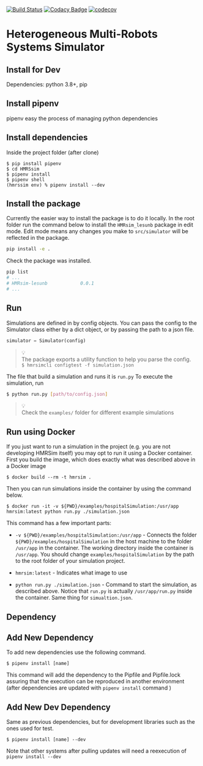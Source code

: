 [![Build Status](https://travis-ci.org/lesunb/HMRSsim.svg?branch=master)](https://travis-ci.org/lesunb/HMRSsim)
[![Codacy Badge](https://api.codacy.com/project/badge/Grade/b9b2abf80de34584a596147b099f4473)](https://app.codacy.com/gh/gabrielsr/hmrssim?utm_source=github.com&utm_medium=referral&utm_content=gabrielsr/hmrssim&utm_campaign=Badge_Grade_Settings)
[![codecov](https://codecov.io/gh/lesunb/hmrssim/branch/master/graph/badge.svg)](https://codecov.io/gh/lesunb/hmrssim)

Heterogeneous Multi-Robots Systems Simulator
======================================================


Install for Dev
-------------
Dependencies: python 3.8+, pip

Install pipenv
------------- 

pipenv easy the process of managing python dependencies

Install dependencies
--------------------

Inside the project folder (after clone)

```console
$ pip install pipenv
$ cd HMRSsim
$ pipenv install
$ pipenv shell
(hmrssim env) % pipenv install --dev
```

Install the package
-------------------

Currently the easier way to install the package is to do it locally. In the root folder run the command below to install the `HMRsim_lesunb` package in edit mode. Edit mode means any changes you make to `src/simulator` will be reflected in the package.

```bash
pip install -e .
```
Check the package was installed.   

```bash
pip list
# ...
# HMRsim-lesunb            0.0.1
# ...
```
Run
---

Simulations are defined in by config objects. You can pass the config to the Simulator class either by a dict object, or by passing the path to a json file.  
```python
simulator = Simulator(config)
```

> 💡     
> The package exports a utility function to help you parse the config.       
> `$ hmrsimcli configtest -f simulation.json`   
>     


The file that build a simulation and runs it is `run.py`
To execute the simulation, run
```bash
$ python run.py [path/to/config.json]
```

> 💡     
> Check the `examples/` folder for different example simulations    
>     

Run using Docker
----------------

If you just want to run a simulation in the project (e.g. you are not developing HMRSim itself) you may opt to run it using a Docker container. First you build the image, which does exactly what was described above in a Docker image

```
$ docker build --rm -t hmrsim .
```

Then you can run simulations inside the container by using the command below. 

```
$ docker run -it -v ${PWD}/examples/hospitalSimulation:/usr/app hmrsim:latest python run.py ./simulation.json
```

This command has a few important parts:
* `-v ${PWD}/examples/hospitalSimulation:/usr/app` - Connects the folder `${PWD}/examples/hospitalSimulation` in the host machine to the folder `/usr/app` in the container. The working directory inside the container is `/usr/app`. You should change `examples/hospitalSimulation` by the path to the root folder of your simulation project.

* `hmrsim:latest` - Indicates what image to use

* `python run.py ./simulation.json` - Command to start the simulation, as described above. Notice that `run.py` is actually `/usr/app/run.py` inside the container. Same thing for `simualtion.json`.

Dependency
----------

Add New Dependency
------------------

To add new dependencies use the following command.

```console
$ pipenv install [name]
```

This command will add the dependency to the Pipfile and Pipfile.lock assuring that the execution can be reproduced in another environment (after dependencies are updated with `pipenv install` command )

Add New Dev Dependency
----------------------
Same as previous dependencies, but for development libraries such as the ones used for test.

```console
$ pipenv install [name] --dev
```
Note that other systems after pulling updates will need a reexecution of `pipenv install --dev`
